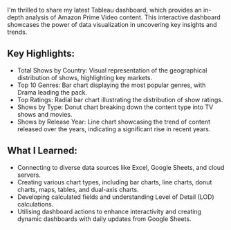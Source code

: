 I'm thrilled to share my latest Tableau dashboard, which provides an in-depth analysis of Amazon Prime Video content. This interactive dashboard showcases the power of data visualization in uncovering key insights and trends.

## Key Highlights:
- Total Shows by Country: Visual representation of the geographical distribution of shows, highlighting key markets.
- Top 10 Genres: Bar chart displaying the most popular genres, with Drama leading the pack.
- Top Ratings: Radial bar chart illustrating the distribution of show ratings.
- Shows by Type: Donut chart breaking down the content type into TV shows and movies.
- Shows by Release Year: Line chart showcasing the trend of content released over the years, indicating a significant rise in recent years.

## What I Learned:
- Connecting to diverse data sources like Excel, Google Sheets, and cloud servers.
- Creating various chart types, including bar charts, line charts, donut charts, maps, tables, and dual-axis charts.
- Developing calculated fields and understanding Level of Detail (LOD) calculations.
- Utilising dashboard actions to enhance interactivity and creating dynamic dashboards with daily updates from Google Sheets.


